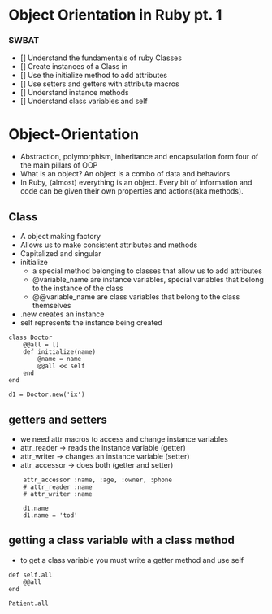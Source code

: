 # Object Orientation in Ruby pt. 1
### SWBAT
- [] Understand the fundamentals of ruby Classes 
- [] Create instances of a Class in 
- [] Use the initialize method to add attributes
- [] Use setters and getters with attribute macros
- [] Understand instance methods
- [] Understand class variables and self


# Object-Orientation
- Abstraction, polymorphism, inheritance and encapsulation form four of the main pillars of OOP
- What is an object? An object is a combo of data and behaviors
- In Ruby, (almost) everything is an object. Every bit of information and code can be given their own properties and actions(aka methods).

## Class
- A object making factory 
- Allows us to make consistent attributes and methods
- Capitalized and singular
- initialize
    - a special method belonging to classes that allow us to add attributes
    - @variable_name are instance variables, special variables that belong to the instance of the class
    - @@variable_name are class variables that belong to the class themselves
- .new creates an instance 
- self represents the instance being created

```
class Doctor
    @@all = []
    def initialize(name)
        @name = name
        @@all << self
    end
end 

d1 = Doctor.new('ix')

```

## getters and setters 
- we need attr macros to access and change instance variables 
- attr_reader -> reads the instance variable  (getter)
- attr_writer -> changes an instance variable (setter)
- attr_accessor -> does both (getter and setter)
```
    attr_accessor :name, :age, :owner, :phone
    # attr_reader :name
    # attr_writer :name

    d1.name 
    d1.name = 'tod'

```

## getting a class variable with a class method
- to get a class variable you must write a getter method and use self

```
def self.all
    @@all
end

Patient.all

```


